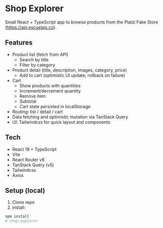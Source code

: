 # Shop Explorer

Small React + TypeScript app to browse products from the Platzi Fake Store (https://api.escuelajs.co).

## Features
- Product list (fetch from API)
  - Search by title
  - Filter by category
- Product detail (title, description, images, category, price)
  - Add to cart (optimistic UI update; rollback on failure)
- Cart
  - Show products with quantities
  - Increment/decrement quantity
  - Remove item
  - Subtotal
  - Cart state persisted in localStorage
- Routing: list / detail / cart
- Data fetching and optimistic mutation via TanStack Query
- UI: Tailwindcss for quick layout and components

## Tech
- React 19 + TypeScript
- Vite
- React Router v6
- TanStack Query (v5)
- Tailwindcss
- Axios

## Setup (local)
1. Clone repo
2. Install:
```bash
npm install
# shop-explorer
